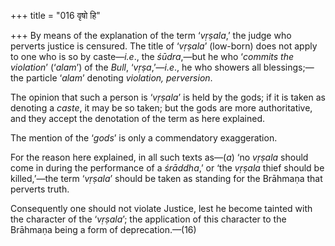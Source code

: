 +++
title = "016 वृषो हि"

+++
By means of the explanation of the term ‘*vṛṣala*,’ the judge who
perverts justice is censured. The title of ‘*vṛṣala*’ (low-born) does
not apply to one who is so by caste—*i.e*., the *śūdra*,—but he who
‘*commits the violation*’ (‘*alam*’) of the *Bull*, ‘*vṛṣa*,’—*i.e*., he
who showers all blessings;—the particle ‘*alam*’ denoting *violation,
perversion*.

The opinion that such a person is ‘*vṛṣala*’ is held by the gods; if it
is taken as denoting a *caste*, it may be so taken; but the gods are
more authoritative, and they accept the denotation of the term as here
explained.

The mention of the ‘*gods*’ is only a commendatory exaggeration.

For the reason here explained, in all such texts as—(*a*) ‘no *vṛṣala*
should come in during the performance of a *śrāddha*,’ or ‘the *vṛṣala*
thief should be killed,’—the term ‘*vṛṣala*’ should be taken as standing
for the Brāhmaṇa that perverts truth.

Consequently one should not violate Justice, lest he become tainted with
the character of the ‘*vṛṣala*’; the application of this character to
the Brāhmaṇa being a form of deprecation.—(16)


